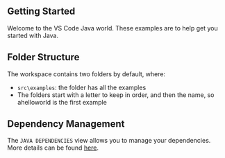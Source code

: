 ## Getting Started

Welcome to the VS Code Java world. These examples are to help get you started with Java.

## Folder Structure

The workspace contains two folders by default, where:

- `src\examples`: the folder has all the examples
- The folders start with a letter to keep in order, and then the name, so ahelloworld is the first example

## Dependency Management

The `JAVA DEPENDENCIES` view allows you to manage your dependencies. More details can be found [here](https://github.com/microsoft/vscode-java-pack/blob/master/release-notes/v0.9.0.md#work-with-jar-files-directly).
